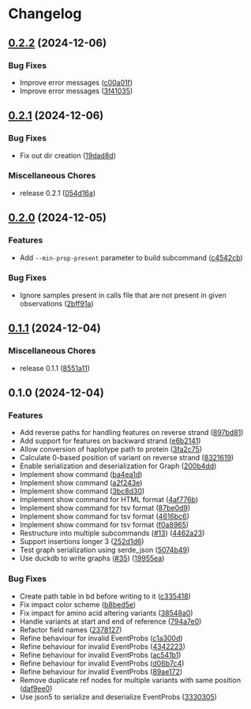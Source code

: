 # Changelog

## [0.2.2](https://github.com/fxwiegand/predictosaurus/compare/v0.2.1...v0.2.2) (2024-12-06)


### Bug Fixes

* Improve error messages ([c00a01f](https://github.com/fxwiegand/predictosaurus/commit/c00a01f64d205d53c8837b8381da758c8552199b))
* Improve error messages ([3f41035](https://github.com/fxwiegand/predictosaurus/commit/3f41035a54c39d093eea1c6ee52f2362ec8006df))

## [0.2.1](https://github.com/fxwiegand/predictosaurus/compare/v0.2.0...v0.2.1) (2024-12-06)


### Bug Fixes

* Fix out dir creation ([19dad8d](https://github.com/fxwiegand/predictosaurus/commit/19dad8dfec95fc7d742f645551a4b4c9860b60a3))


### Miscellaneous Chores

* release 0.2.1 ([054d16a](https://github.com/fxwiegand/predictosaurus/commit/054d16af036fb56ec93bb016ca99cc8cc84126fb))

## [0.2.0](https://github.com/fxwiegand/predictosaurus/compare/v0.1.1...v0.2.0) (2024-12-05)


### Features

* Add `--min-prop-present` parameter to build subcommand ([c4542cb](https://github.com/fxwiegand/predictosaurus/commit/c4542cb108d81db203ef1fbb0ab2f55b452ec97f))


### Bug Fixes

* Ignore samples present in calls file that are not present in given observations ([2bff91a](https://github.com/fxwiegand/predictosaurus/commit/2bff91a88314031c99d811b46e87d429da52702f))

## [0.1.1](https://github.com/fxwiegand/predictosaurus/compare/v0.1.0...v0.1.1) (2024-12-04)


### Miscellaneous Chores

* release 0.1.1 ([8551a11](https://github.com/fxwiegand/predictosaurus/commit/8551a110d543be8b84acdfe0f0e0e2692f17ec15))

## 0.1.0 (2024-12-04)


### Features

* Add reverse paths for handling features on reverse strand ([897bd81](https://github.com/fxwiegand/predictosaurus/commit/897bd81193fd062b7adae954e373660ecb511607))
* Add support for features on backward strand ([e6b2141](https://github.com/fxwiegand/predictosaurus/commit/e6b21411d3fdce1b54a36f115e8cb76d099ea030))
* Allow conversion of haplotype path to protein ([3fa2c75](https://github.com/fxwiegand/predictosaurus/commit/3fa2c7598268cf7f197aa8943f25b992fb80780e))
* Calculate 0-based position of variant on reverse strand ([8321619](https://github.com/fxwiegand/predictosaurus/commit/8321619843be637c57aad43d671701a93d85b971))
* Enable serialization and deserialization for Graph ([200b4dd](https://github.com/fxwiegand/predictosaurus/commit/200b4dd8cba77efcd3aef66c0151d0bc845c7488))
* Implement show command ([ba4ea1d](https://github.com/fxwiegand/predictosaurus/commit/ba4ea1d1776fdab0d180a9cb96d5b1c62fca9122))
* Implement show command ([a2f243e](https://github.com/fxwiegand/predictosaurus/commit/a2f243ecca5cafd9f65724e103acece84b4bfac8))
* Implement show command ([3bc8d30](https://github.com/fxwiegand/predictosaurus/commit/3bc8d3080dae4e5106a9b7113e08fa92c514def3))
* Implement show command for HTML format ([4af776b](https://github.com/fxwiegand/predictosaurus/commit/4af776b69a00b41a73ec8d8e874195d61be291cd))
* Implement show command for tsv format ([87be0d9](https://github.com/fxwiegand/predictosaurus/commit/87be0d984711520da761e534b540fca3f7a3b8f6))
* Implement show command for tsv format ([4616bc6](https://github.com/fxwiegand/predictosaurus/commit/4616bc6b70c4df1916f8ff68301fe5f2756ee249))
* Implement show command for tsv format ([f0a8965](https://github.com/fxwiegand/predictosaurus/commit/f0a89655851eaf15628d247d6a5857c825e4f87a))
* Restructure into multiple subcommands ([#13](https://github.com/fxwiegand/predictosaurus/issues/13)) ([4462a23](https://github.com/fxwiegand/predictosaurus/commit/4462a233f037cdccc87ec5acfc40af5f0f69d458))
* Support insertions longer 3 ([252d1d6](https://github.com/fxwiegand/predictosaurus/commit/252d1d64577ab4046b0edc4a2795ba3e2d970932))
* Test graph serialization using serde_json ([5074b49](https://github.com/fxwiegand/predictosaurus/commit/5074b49001a8228c67a3c645ae73469812823cec))
* Use duckdb to write graphs ([#35](https://github.com/fxwiegand/predictosaurus/issues/35)) ([19955ea](https://github.com/fxwiegand/predictosaurus/commit/19955eadaac9d3c0f9dadb7480e8265dca71a285))


### Bug Fixes

* Create path table in bd before writing to it ([c335418](https://github.com/fxwiegand/predictosaurus/commit/c3354189f046ce9a24cd78baa5b5349435a790fe))
* Fix impact color scheme ([b8bed5e](https://github.com/fxwiegand/predictosaurus/commit/b8bed5e733d49863efead1100ad1bb18c15755b9))
* Fix impact for amino acid altering variants ([38548a0](https://github.com/fxwiegand/predictosaurus/commit/38548a0e35ecfa95db48069a0c36012b61365abb))
* Handle variants at start and end of reference ([794a7e0](https://github.com/fxwiegand/predictosaurus/commit/794a7e081eb1775cb1b9c83639c080980efda6b3))
* Refactor field names ([2378127](https://github.com/fxwiegand/predictosaurus/commit/2378127b45be953b96f2f61aef799bf6a8e2f6fa))
* Refine behaviour for invalid EventProbs ([c1a300d](https://github.com/fxwiegand/predictosaurus/commit/c1a300d7ba7f4462e2774a869e31befd0d945c3b))
* Refine behaviour for invalid EventProbs ([4342223](https://github.com/fxwiegand/predictosaurus/commit/4342223da59defd6eb39c76fce4225765dc3efa9))
* Refine behaviour for invalid EventProbs ([ac541b1](https://github.com/fxwiegand/predictosaurus/commit/ac541b1382f5304913c8aae762e663a96e63151d))
* Refine behaviour for invalid EventProbs ([d06b7c4](https://github.com/fxwiegand/predictosaurus/commit/d06b7c45849c604f7dbb9704ddc89290b9c08620))
* Refine behaviour for invalid EventProbs ([89ae172](https://github.com/fxwiegand/predictosaurus/commit/89ae172f7948ff94469d9a0f7dac4b6615690f72))
* Remove duplicate ref nodes for multiple variants with same position ([daf9ee0](https://github.com/fxwiegand/predictosaurus/commit/daf9ee0718050cd4cf9782471f82fa036fd05408))
* Use json5 to serialize and deserialize EventProbs ([3330305](https://github.com/fxwiegand/predictosaurus/commit/333030533326cb24acaec31ff776014a60b7cbc9))

